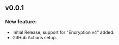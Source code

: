 ## v0.0.1

### New feature:

- Initial Release, support for "Encryption v4" added.
- GitHub Actions setup.
